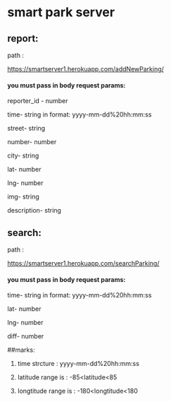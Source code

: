 # smart park server


## report:

path :

https://smartserver1.herokuapp.com/addNewParking/


#### you must pass in body request params:


reporter_id - number

time- string in format: yyyy-mm-dd%20hh:mm:ss

street- string

number- number

city- string

lat- number

lng- number

img- string

description- string

## search:

path :

https://smartserver1.herokuapp.com/searchParking/


#### you must pass in body request params:


time- string in format: yyyy-mm-dd%20hh:mm:ss

lat- number

lng- number

diff- number


##marks:


1. time strcture : yyyy-mm-dd%20hh:mm:ss

2. latitude range is : -85<latitude<85

3. longtitude range is : -180<longtitude<180



